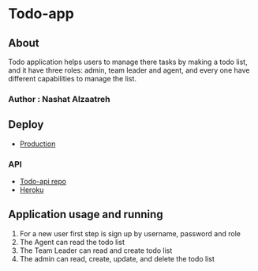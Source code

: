 # Todo-app

## About

Todo application helps users to manage there tasks by making a todo list, and it have three roles: admin, team leader and agent, and every one have different capabilities to manage the list.

### Author : Nashat Alzaatreh

## Deploy

- [Production](https://to-do-nashat.netlify.app)

### API

- [Todo-api repo](https://github.com/NashatAlzaatreh/todo-api)
- [Heroku](https://todo-nashat.herokuapp.com)

## Application usage and running

1. For a new user first step is sign up by username, password and role
1. The Agent can read the todo list
1. The Team Leader can read and create todo list
1. The admin can read, create, update, and delete the todo list

